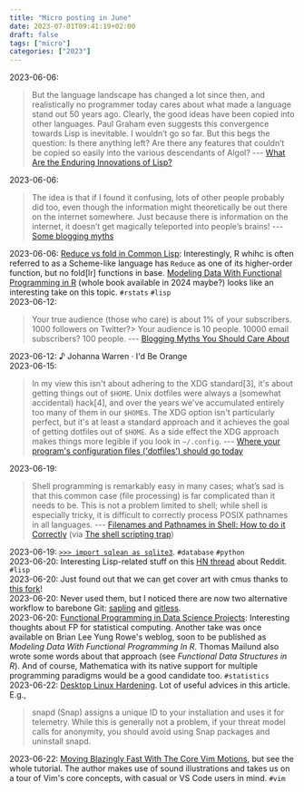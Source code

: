 ```yaml
---
title: "Micro posting in June"
date: 2023-07-01T09:41:19+02:00
draft: false
tags: ["micro"]
categories: ["2023"]
---
```


<a href="#" style="text-decoration: none;">2023-06-06</a>:

> But the language landscape has changed a lot since then, and realistically no programmer today cares about what made a language stand out 50 years ago. Clearly, the good ideas have been copied into other languages. Paul Graham even suggests this convergence towards Lisp is inevitable. I wouldn’t go so far. But this begs the question: Is there anything left? Are there any features that couldn’t be copied so easily into the various descendants of Algol? --- [What Are the Enduring Innovations of Lisp?](https://elliottslaughter.com/2022/12/lisp)<br>

<a href="#" style="text-decoration: none;">2023-06-06</a>:

> The idea is that if I found it confusing, lots of other people probably did too, even though the information might theoretically be out there on the internet somewhere. Just because there is information on the internet, it doesn’t get magically teleported into people’s brains! --- [Some blogging myths](https://jvns.ca/blog/2023/06/05/some-blogging-myths/)<br>

<a href="#" style="text-decoration: none;">2023-06-06</a>: [Reduce vs fold in Common Lisp](https://www.n16f.net/blog/reduce-vs-fold-in-common-lisp/): Interestingly, R whihc is often referred to as a Scheme-like language has `Reduce` as one of its higher-order function, but no fold[lr] functions in base. [Modeling Data With Functional Programming in R](https://cartesianfaith.files.wordpress.com/2014/05/rowe-modeling-data-with-functional-programming.pdf) (whole book available in 2024 maybe?) looks like an interesting take on this topic. `#rstats` `#lisp`<br>
<a href="#" style="text-decoration: none;">2023-06-12</a>:

> Your true audience (those who care) is about 1% of your subscribers. 1000 followers on Twitter?> Your audience is 10 people. 10000 email subscribers? 100 people. --- [Blogging Myths You Should Care About](https://antonz.org/blogging-myths/)<br>

<a href="#" style="text-decoration: none;">2023-06-12</a>: ♪ Johanna Warren · I'd Be Orange<br>
<a href="#" style="text-decoration: none;">2023-06-15</a>:

> In my view this isn't about adhering to the XDG standard[3], it's about getting things out of `$HOME`. Unix dotfiles were always a (somewhat accidental) hack[4], and over the years we've accumulated entirely too many of them in our `$HOME`s. The XDG option isn't particularly perfect, but it's at least a standard approach and it achieves the goal of getting dotfiles out of `$HOME`. As a side effect the XDG approach makes things more legible if you look in `~/.config`. --- [Where your program's configuration files ('dotfiles') should go today](https://utcc.utoronto.ca/~cks/space/blog/unix/DotfilesWhereToday)<br>

<a href="#" style="text-decoration: none;">2023-06-19</a>:

> Shell programming is remarkably easy in many cases; what’s sad is that this common case (file processing) is far complicated than it needs to be. This is not a problem limited to shell; while shell is especially tricky, it is difficult to correctly process POSIX pathnames in all languages. --- [Filenames and Pathnames in Shell: How to do it Correctly](https://dwheeler.com/essays/filenames-in-shell.html) (via [The shell scripting trap](https://www.arp242.net/shell-scripting-trap.html))<br>

<a href="#" style="text-decoration: none;">2023-06-19</a>: [`>>> import sqlean as sqlite3`](https://antonz.org/sqlean-py/). `#database` `#python`<br>
<a href="#" style="text-decoration: none;">2023-06-20</a>: Interesting Lisp-related stuff on this [HN thread](https://news.ycombinator.com/item?id=36367241) about Reddit. `#lisp`<br>
<a href="#" style="text-decoration: none;">2023-06-20</a>: Just found out that we can get cover art with cmus thanks to [this fork](https://github.com/MicahBird/cmus-mpris-album-art)!<br>
<a href="#" style="text-decoration: none;">2023-06-20</a>: Never used them, but I noticed there are now two alternative workflow to barebone Git: [sapling](https://sapling-scm.com/) and [gitless](https://gitless.com/).<br>
<a href="#" style="text-decoration: none;">2023-06-20</a>: [Functional Programming in Data Science Projects](https://towardsdatascience.com/functional-programing-in-data-science-projects-c909c11138bb): Interesting thoughts about FP for statistical computing. Another take was once available on Brian Lee Yung Rowe's weblog, soon to be published as _Modeling Data With Functional Programming In R_. Thomas Mailund also wrote some words about that approach (see _Functional Data Structures in R_). And of course, Mathematica with its native support for multiple programming paradigms would be a good candidate too. `#statistics`<br>
<a href="#" style="text-decoration: none;">2023-06-22</a>: [Desktop Linux Hardening](https://privsec.dev/posts/linux/desktop-linux-hardening/). Lot of useful advices in this article. E.g.,

> snapd (Snap) assigns a unique ID to your installation and uses it for telemetry. While this is generally not a problem, if your threat model calls for anonymity, you should avoid using Snap packages and uninstall snapd.<br>

<a href="#" style="text-decoration: none;">2023-06-22</a>: [Moving Blazingly Fast With The Core Vim Motions](https://www.barbarianmeetscoding.com/boost-your-coding-fu-with-vscode-and-vim/moving-blazingly-fast-with-the-core-vim-motions/), but see the whole tutorial. The author makes use of sound illustrations and takes us on a tour of Vim's core concepts, with casual or VS Code users in mind. `#vim`<br>
